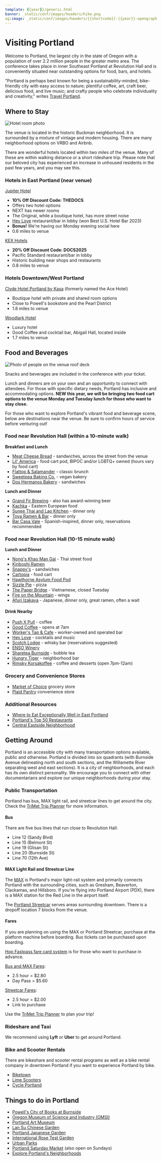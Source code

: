 ```yaml
---
template: {{year}}/generic.html
banner: _static/conf/images/headers/hike.png
og:image: _static/conf/images/headers/{{shortcode}}-{{year}}-opengraph.jpg
---
```


# Visiting Portland

Welcome to Portland, the largest city in the state of Oregon with a population of over 2.2 million people in the greater metro area. The conference takes place in inner Southeast Portland at Revolution Hall and is conveniently situated near outstanding options for food, bars, and hotels.

"Portland is perhaps best known for being a sustainability-minded, bike-friendly city with easy access to nature; plentiful coffee, art, craft beer, delicious food, and live music; and crafty people who celebrate individuality and creativity," writes [Travel Portland](https://www.travelportland.com/).

## Where to Stay

![Hotel room photo](/_static/img/2024/hotel.jpg)

The venue is located in the historic Buckman neighborhood. It is surrounded by a mixture of vintage and modern housing. There are many neighborhood options on VRBO and Airbnb.

There are wonderful hotels located within two miles of the venue. Many of these are within walking distance or a short rideshare trip. Please note that our beloved city has experienced an increase in unhoused residents in the past few years, and you may see this.

### Hotels in East Portland (near venue)

[Jupiter Hotel](https://www.jupiterhotel.com/)

- **10% Off Discount Code: THEDOCS**
- Offers two hotel options
- NEXT has newer rooms
- The Original, while a boutique hotel, has more street noise
- [Hey Love](https://www.heylovepdx.com/) restaurant/bar in lobby (won Best U.S. Hotel Bar 2023)
- **Bonus!** We're having our Monday evening social here
- 0.6 miles to venue

[KEX Hotels](https://kexhotels.com/)

- **20% Off Discount Code: DOCS2025**
- Pacific Standard restaurant/bar in lobby
- Historic building near shops and restaurants
- 0.8 miles to venue

### Hotels Downtown/West Portland

[Clyde Hotel Portland by Kasa](https://kasa.com/properties/the-clyde-hotel-portland-by-kasa?utm_source=Google&utm_medium=nonpaid&utm_campaign=GMB&utm_term=VisitHotelWebsiteButton&utm_content=CLY&propertyType=&petsAllowed=&parking&bedCount=1&bedroomCount=0&bathroomCount=1&amenities=&adultGuestCount=1&childGuestCount=0&infantGuestCount=0&travelingForBusiness=false) (formerly named the Ace Hotel)

- Boutique hotel with private and shared room options
- Close to Powell's bookstore and the Pearl District
- 1.8 miles to venue

[Woodlark Hotel](https://woodlarkhotel.com/)

- Luxury hotel
- Good Coffee and cocktail bar, Abigail Hall, located inside
- 1.7 miles to venue

## Food and Beverages

![Photo of people on the venue roof deck](/_static/img/2024/about-portland.jpg)

Snacks and beverages are included in the conference with your ticket.

Lunch and dinners are on your own and an opportunity to connect with attendees. For those with specific dietary needs, Portland has inclusive and accommodating options. **NEW this year, we will be bringing two food cart options to the venue Monday and Tuesday lunch for those who want to stay close.**

For those who want to explore Portland's vibrant food and beverage scene, below are destinations near the venue. Be sure to confirm hours of service before venturing out!

### Food near Revolution Hall (within a 10-minute walk)

**Breakfast and Lunch**

- [Meat Cheese Bread](https://meatcheesebread.com/) - sandwiches, across the street from the venue
- [Lil' America](https://www.lilamericapdx.com/) - food cart pod, BIPOC and/or LGBTQ+ owned (hours vary by food cart)
- [Flattop & Salamander](https://www.flattopsalamander.com/) - classic brunch
- [Sweetpea Baking Co.](https://sweetpeabaking.com/) - vegan bakery
- [Dos Hermanos Bakery](https://www.instagram.com/2_hermanos_bakery/) - sandwiches

**Lunch and Dinner**

- [Grand Fir Brewing](https://www.grandfirbrewing.com/) - also has award-winning beer
- [Kachka](https://www.kachkapdx.com/) - Eastern European food
- [Sunee Thai and Lao Kitchen](https://www.suneepdx.com/) - dinner only
- [Toya Ramen & Bar](https://www.toyaramen.com/) - dinner only
- [Bar Casa Vale](https://www.barcasavale.com/) - Spanish-inspired, dinner only, reservations recommended

### Food near Revolution Hall (10-15 minute walk)

**Lunch and Dinner**

- [Nong's Khao Man Gai](https://khaomangai.com/) - Thai street food
- [Kinboshi Ramen](https://www.kinboshiramen.com/)
- [Snappy's](https://www.makeitsnappys.com/) - sandwiches
- [Cartopia](https://www.cartopiafoodcarts.com/) - food cart
- [Hawthorne Asylum Food Pod](https://www.yelp.com/biz/hawthorne-asylum-portland)
- [Sizzle Pie](https://www.sizzlepie.com/) - pizza
- [The Paper Bridge](https://www.thepaperbridgepdx.com/) - Vietnamese, closed Tuesday
- [Fire on the Mountain](https://www.portlandwings.com/) - wings
- [Afuri Izakaya](https://afuri.us/) - Japanese, dinner only, great ramen, often a wait

#### Drink Nearby

- [Push X Pull](https://pushxpullcoffee.com/) - coffee
- [Good Coffee](https://www.google.com/maps/place/Good+Coffee/@45.5114677,-122.6567618,15z/data=!4m7!3m6!1s0x5495a0a1d19e1a39:0x2f9d0b555d287da!8m2!3d45.5144884!4d-122.6534754!15sCgtnb29kIGNvZmZlZSIGiAEBqAEBWg0iC2dvb2QgY29mZmVlkgELY29mZmVlX3Nob3DgAQA!16s%2Fg%2F11b6xj6fl3?entry=tts&shorturl=1) - opens at 7am 
- [Worker's Tap & Cafe](https://workerstap.com/) - worker-owned and operated bar
- [Hey Love](https://www.heylovepdx.com/) - cocktails and music
- [Scotch Lodge](https://www.scotchlodge.com/) - whisky bar (reservations suggested)
- [ENSO Winery](https://www.ensowinery.com/)
- [Sharetea Burnside](https://www.clover.com/online-ordering/sharetea-portland) - bubble tea
- [Hungry Tiger](https://hungrytigerpdx.com/) - neighborhood bar
- [Rimsky Korsakoffee](https://www.instagram.com/rimskykorsakoffeehouse/?hl=en) - coffee and desserts (open 7pm-12am)

### Grocery and Convenience Stores

- [Market of Choice](https://www.marketofchoice.com/locations-belmont/) grocery store
- [Plaid Pantry](https://www.plaidpantry.com/store/buckman/) convenience store

### Additional Resources

- [Where to Eat Exceptionally Well in East Portland](https://pdx.eater.com/maps/best-restaurants-east-portland-neighborhood-dining-guide)
- [Portland's Top 50 Restaurants](https://www.pdxmonthly.com/eat-and-drink/best-restaurants-portland)
- [Central Eastside Neighborhood](https://www.travelportland.com/neighborhoods/central-eastside/)

## Getting Around

Portland is an accessible city with many transportation options available, public and otherwise. Portland is divided into six quadrants (with Burnside Avenue delineating north and south sections, and the Willamette River separating west and east sections). It is a city of neighborhoods, and each has its own distinct personality. We encourage you to connect with other documentarians and explore our unique neighborhoods during your stay.

### Public Transportation

Portland has bus, MAX light rail, and streetcar lines to get around the city. Check the [TriMet Trip Planner](https://trimet.org/home/) for more information.

#### **Bus**

There are five bus lines that run close to Revolution Hall:

- Line 12 (Sandy Blvd)
- Line 15 (Belmont St)
- Line 19 (Glisan St)
- Line 20 (Burnside St)
- Line 70 (12th Ave)

#### **MAX Light Rail and Streetcar Line**

The [MAX](https://trimet.org/max/) is Portland's major light-rail system and primarily connects Portland with the surrounding cities, such as Gresham, Beaverton, Clackamas, and Hillsboro. If you're flying into Portland Airport (PDX), there is a MAX station for the Red Line in the airport itself.

The [Portland Streetcar](https://portlandstreetcar.org/) serves areas surrounding downtown. There is a dropoff location 7 blocks from the venue.

#### Fares

If you are planning on using the MAX or Portland Streetcar, purchase at the platform machine before boarding. Bus tickets can be purchased upon boarding.

[Hop Fastpass fare card system](https://myhopcard.com/home/) is for those who want to purchase in advance.

[Bus and MAX Fares](https://trimet.org/fares/):

- 2.5 hour = $2.80
- Day Pass = $5.60

[Streetcar Fares](https://portlandstreetcar.org/fare-info):

- 2.5 hour = $2.00
- Link to purchase

Use the [TriMet Trip Planner](https://trimet.org/home/) to plan your trip!

### Rideshare and Taxi

We recommend using **Lyft** or **Uber** to get around Portland.

### Bike and Scooter Rentals

There are bikeshare and scooter rental programs as well as a bike rental company in downtown Portland if you want to experience Portland by bike.

- [Biketown](https://biketownpdx.com/)
- [Lime Scooters](https://www.li.me/locations/portland)
- [Cycle Portland](https://portlandbicycletours.com/)

## Things to do in Portland

- [Powell's City of Books at Burnside](https://www.powells.com/locations/powells-city-of-books)
- [Oregon Museum of Science and Industry (OMSI)](https://omsi.edu/)
- [Portland Art Museum](https://portlandartmuseum.org/)
- [Lan Su Chinese Garden](https://www.lansugarden.org/)
- [Portland Japanese Garden](https://japanesegarden.org/)
- [International Rose Test Garden](https://www.travelportland.com/attractions/portland-rose-garden/)
- [Urban Parks](https://embracesomeplace.com/portland-oregon-best-parks/)
- [Portland Saturday Market](https://www.portlandsaturdaymarket.com/) (also open on Sundays)
- [Explore Portland's Neighborhoods](https://www.travelportland.com/neighborhoods/)
